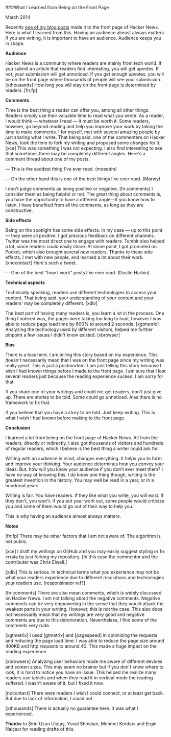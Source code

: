 ###What I Learned from Being on the Front Page

March 2014

Recently [one of my blog posts](http://www.semihyagcioglu.com/post/70798815261/this-is-how-i-work "This Is How I Work") made it to the front page of Hacker News. Here is what I learned from this. Having an audience almost always matters. If you are writing, it is important to have an audience. Audience keeps you in shape.

**Audience**

Hacker News is a community where readers are mainly from tech world. If you submit an article that readers find interesting, you will get upvotes. If not, your submission will get unnoticed. If you get enough upvotes, you will be on the front page where thousands of people will see your submission. [xthousands] How long you will stay on the front page is determined by readers. [fn:fp]

**Comments**

Time is the best thing a reader can offer you, among all other things. Readers simply use their valuable time to read what you wrote. As a reader, I would think — whatever I read — it must be worth it. Some readers, however, go beyond reading and help you improve your work by taking the time to make comments. I for myself, met with several amazing people by just sharing what I write. That being said, one of the commenters on Hacker News, took the time to fork my writing and proposed some changes for it. [xce] This was something I was not expecting. I also find interesting to see that sometimes there may be completely different angles. Here's a comment thread about one of my posts.

— This is the saddest thing I've ever read. (moeedm)

— On the other hand this is one of the best things I've ever read. (Marwy)

I don't judge comments as being positive or negative. [fn:comments] I consider them as being helpful or not. The great thing about comments is, you have the opportunity to have a different angle—if you know how to listen. I have benefited from all the comments, as long as they are constructive.

**Side effects**

Being on the spotlight has some side effects. In my case — up to this point — they were all positive. I got precious feedback on different channels. Twitter was the most direct one to engage with readers. Tumblr also helped a lot, since readers could easily share. At some point, I got promoted on Pocket, which also brought several new readers. Thanks to these side effects, I met with new people, and learned a lot about their work. [xnocontact] Here's such a tweet.

— One of the best "how I work" posts I've ever read. (Dustin Harbin)

**Technical aspects**

Technically speaking, readers use different technologies to access your content. That being said, your understanding of *your* content and your readers' may be completely different. [xdiv]

The best part of having many readers is, you learn a lot in the process. One thing I noticed was, the pages were taking too long to load, however I was able to reduce page load time by 600% to around 2 seconds. [xgtmetrix] Analyzing the technology used by different visitors, helped me further pinpoint a few issues I didn't know existed. [xbrowser]

**Bias**

There is a bias here. I am telling this story based on my experience. This doesn't necessarily mean that I was on the front page since my writing was really great. This is just a postmortem. I am just telling this story because I wish I had known things before I made to the front page. I am sure that I lost several readers just because the reading experience sucked. I am sorry for that.

If you share one of your writings and could not get readers, don't just give up. There are stories to be told. Some could go unnoticed. Alas there is no framework to fix that. 

If you believe that you have a story to be told. Just keep writing. This is what I wish I had known before making to the front page.

**Conclusion**

I learned a lot from being on the front page of Hacker News. All from the readers, directly or indirectly. I also got thousands of visitors and hundreds of regular readers, which I believe is the best thing a writer could ask for.

Writing with an audience in mind, changes everything. It helps you to form and improve your thinking. Your audience determines how you convey your ideas. But, how will you know your audience if you don't ever meet them? I have no way of knowing this. I do know one thing though, writing is the greatest invention in the history. You may well be read in a year, or in a hundread years.

Writing is fair. You have readers. If they like what you write, you will exist. If they don't, you won't. If you put your work out, some people would criticize you and some of them would go out of their way to help you. 

This is why having an audience almost always matters.

**Notes**

[fn:fp] There may be other factors that I am not aware of. The algorithm is not public.

[xce] I draft my writings on GitHub and you may easily suggest styling or fix errata by just forking my repository. [In this case the commentor and the contributer was Chris Elwell.]

[xdiv] This is serious. In technical terms what you experience may not be what your readers experience due to different resolutions and technologies your readers use. [responsinator ref?]

[fn:comments] There are also mean comments, which is widely discussed on Hacker News. I am not talking about the negative comments. Negative comments can be very empowering in the sense that they would attack the weakest parts in your writing. However, this is not the case. This also does not necessarily mean that my writings are very good and negative comments are due to this detorioration. Nevertheless, I find some of the comments very rude.

[xgtmetrix] I used [gtmetrix] and [pagespeed] in optimizing the requests and reducing the page load time. I was able to reduce the page size around 400KB and http requests to around 40. This made a huge impact on the reading experience.

[xbrowsers] Analyzing user behaviors made me aware of different devices and screen sizes. This may seem no brainer but if you don't know where to look, it is hard to notice you have an issue. This helped me realize many readers use tablets and when they read it in vertical mode the reading suffered. I wasn't aware of it, but I fixed it now.

[nocontact] There were readers I wish I could connect, or at least get back. But due to lack of information, I could not.

[xthousands] There is actually no guarantee here. It was what I experienced.


**Thanks** to Şirin Uzun Ulutaş, Yuval Shoshan, Mehmet Kordacı and Ergin Nalçacı for reading drafts of this.
